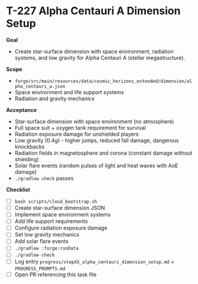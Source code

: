 # T-227 Alpha Centauri A Dimension Setup

**Goal**

- Create star-surface dimension with space environment, radiation systems, and low gravity for Alpha Centauri A (stellar megastructure).

**Scope**

- `forge/src/main/resources/data/cosmic_horizons_extended/dimension/alpha_centauri_a.json`
- Space environment and life support systems
- Radiation and gravity mechanics

**Acceptance**

- Star-surface dimension with space environment (no atmosphere)
- Full space suit + oxygen tank requirement for survival
- Radiation exposure damage for unshielded players
- Low gravity (0.4g) - higher jumps, reduced fall damage, dangerous knockbacks
- Radiation fields in magnetosphere and corona (constant damage without shielding)
- Solar flare events (random pulses of light and heat waves with AoE damage)
- `./gradlew check` passes

**Checklist**

- [ ] `bash scripts/cloud_bootstrap.sh`
- [ ] Create star-surface dimension JSON
- [ ] Implement space environment systems
- [ ] Add life support requirements
- [ ] Configure radiation exposure damage
- [ ] Set low gravity mechanics
- [ ] Add solar flare events
- [ ] `./gradlew :forge:runData`
- [ ] `./gradlew check`
- [ ] Log entry `progress/stepXX_alpha_centauri_dimension_setup.md` + `PROGRESS_PROMPTS.md`
- [ ] Open PR referencing this task file
